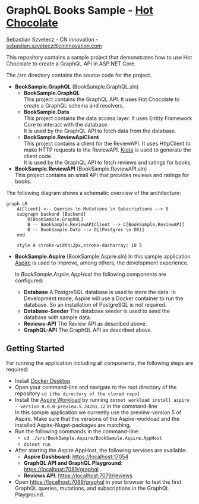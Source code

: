 # GraphQL Books Sample - [Hot Chocolate](https://github.com/chilliCream/graphql-platform/)

Sebastian Szvetecz - CN innovation - sebastian.szvetecz@cninnovation.com

This repository contains a sample project that demonstrates how to use Hot Chocolate to create a GraphQL API in ASP.NET Core.

The /src directory contains the source code for the project.

- **BookSample.GraphQL** (BookSample.GraphQL.sln)
  - **BookSample.GraphQL**\
    This project contains the GraphQL API. It uses Hot Chocolate to create a GraphQL schema and resolvers.
  - **BookSample.Data**\
    This project contains the data access layer. It uses Entity Framework Core to interact with the database.\
    It is used by the GraphQL API to fetch data from the database.
  - **BookSample.ReviewApiClient**\
    This project contains a client for the ReviewAPI. It uses HttpClient to make HTTP requests to the ReviewAPI. [Kiota](https://learn.microsoft.com/en-us/openapi/kiota/overview) is used to generate the client code.\
    It is used by the GraphQL API to fetch reviews and ratings for books.
- **BookSample.ReviewAPI** (BookSample.ReviewAPI.sln)\
  This project contains an small API that provides reviews and ratings for books.

The following diagram shows a schematic overview of the architecture:

```mermaid
graph LR
    A[Client] <-- Queries \n Mutations \n Subscriptions --> B
    subgraph backend [Backend]
        B[BookSample.GraphQL]
        B -- BookSample.ReviewAPIClient --> C[BookSample.ReviewAPI]
        B -- BookSample.Data --> D[(Postgres \n DB)]
    end

    style A stroke-width:2px,stroke-dasharray: 10 5
```

- **BookSample.Aspire** (BookSample.Aspire.sln)
  In this sample application [Aspire](https://learn.microsoft.com/en-us/dotnet/aspire/get-started/aspire-overview) is used to improve, among others, the development experience.

  In _BookSample.Aspire.AppHost_ the following components are configured:
  - **Database**
    A PostgreSQL database is used to store the data. In Development mode, Aspire will use a Docker container to run the database.
    So an installation of PostgreSQL is not required.
  - **Database-Seeder**
    The database seeder is used to seed the database with sample data.
  - **Reviews-API**
    The Review API as described above.
  - **GraphQL-API**
    The GraphQL API as described above.

## Getting Started

For running the application including all components, the following steps are required:
- Install [Docker Desktop](https://www.docker.com/products/docker-desktop/)
- Open your command-line and navigate to the root directory of the repository `cd [the directory of the cloned repo]`
- Install the [Aspire Workload](https://learn.microsoft.com/en-us/dotnet/aspire/fundamentals/setup-tooling) by running `dotnet workload install aspire --version 8.0.0-preview.5.24201.12` in the command-line \
  In this sample application we currently use the preview-version 5 of Aspire.
  Make sure that the versions of the Aspire-workload and the installed Aspire-Nuget-packages are matching.
- Run the following commands in the command-line:
  - `cd ./src/BookSample.Aspire/BookSample.Aspire.AppHost`
  - `dotnet run`
- After starting the Aspire AppHost, the following services are available:
  - **Aspire Dashboard**: [https://localhost:17054](https://localhost:17054)
  - **GraphQL API and GraphQL Playground**: [https://localhost:7089/graphql](https://localhost:7089/graphql)
  - **Reviews API**: [https://localhost:7079/reviews](https://localhost:7079/reviews)
- Open [https://localhost:7089/graphql](https://localhost:7089/graphql) in your browser to test the first GraphQL queries, mutations, and subscriptions in the GraphQL Playground.